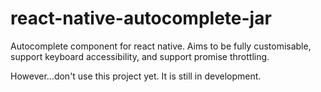 # react-native-autocomplete-jar

Autocomplete component for react native. Aims to be fully customisable, support keyboard accessibility, and support promise throttling.

However...don't use this project yet. It is still in development.
